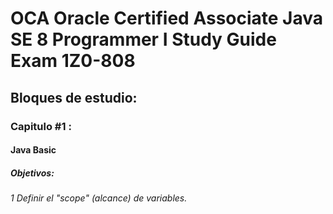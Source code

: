 # OCA Oracle Certified Associate Java SE 8 Programmer I Study Guide Exam 1Z0-808
## Bloques de estudio:
### Capitulo #1 :
#### Java Basic
##### Objetivos:
###### 1 Definir el "scope" (alcance) de variables.
